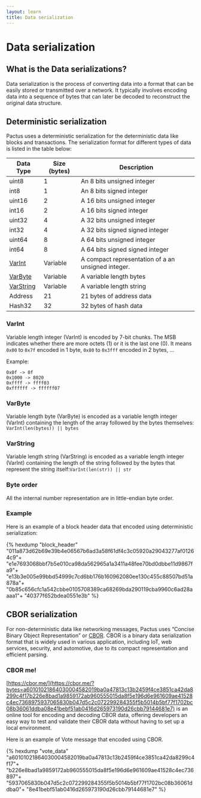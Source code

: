 ```yaml
---
layout: learn
title: Data serialization
---
```


# Data serialization

## What is the Data serializations?

Data serialization is the process of converting data into a format that can be easily stored or transmitted over a network.
It typically involves encoding data into a sequence of bytes that can later be decoded to reconstruct the original data structure.

## Deterministic serialization

Pactus uses a deterministic serialization for the deterministic data like blocks and transactions.
The serialization format for different types of data is listed in the table below:

| **Data Type**           | **Size (bytes)** | **Description**                                    |
| ----------------------- | ---------------- | -------------------------------------------------- |
| uint8                   | 1                | An 8 bits unsigned integer                         |
| int8                    | 1                | An 8 bits signed integer                           |
| uint16                  | 2                | A 16 bits unsigned integer                         |
| int16                   | 2                | A 16 bits signed integer                           |
| uint32                  | 4                | A 32 bits unsigned integer                         |
| int32                   | 4                | A 32 bits signed signed integer                    |
| uint64                  | 8                | A 64 bits unsigned integer                         |
| int64                   | 8                | A 64 bits signed signed integer                    |
| [VarInt](#varint)       | Variable         | A compact representation of a an unsigned integer. |
| [VarByte](#varbyte)     | Variable         | A variable length bytes                            |
| [VarString](#varstring) | Variable         | A variable length string                           |
| Address                 | 21               | 21 bytes of address data                           |
| Hash32                  | 32               | 32 bytes of hash data                              |

### VarInt

Variable length integer (VarInt) is encoded by 7-bit chunks. The MSB indicates whether there are
more octets (1) or it is the last one (0). It means `0x00` to `0x7f` encoded in 1 byte, `0x80` to
`0x3fff` encoded in 2 bytes, ...

Example:

```text
0x0f -> 0f
0x1000 -> 8020
0xffff -> ffff03
0xffffff -> ffffff07
```

### VarByte

Variable length byte (VarByte) is encoded as a variable length integer (VarInt) containing the
length of the array followed by the bytes themselves: `VarInt(len(bytes)) || bytes`

### VarString

Variable length string (VarString) is encoded as a variable length integer (VarInt) containing the
length of the string followed by the bytes that represent the string
itself:`VarInt(len(str)) || str`

### Byte order

All the internal number representation are in little-endian byte order.

### Example

Here is an example of a block header data that encoded using deterministic serialization:

{% hexdump "block_header"
"011a873d62b69e39b4e06567b6ad3a58f61df4c3c05920a29043277af01264c9"+
"e1e7693068bbf7b5e010ca98da562965a1a3411a48fee70bd0dbbe11d9867fa9"+
"e13b3e005e99bbd54999c7cd6bb176b160962080ee130c455c88507bd51a878a"+
"0b85c656cfc1a542cbbe0105708389ca68269bda290119cba9960c6ad28aaaa1"+
"40377f652bdea0551e3b" %}

## CBOR serialization

For non-deterministic data like networking messages, Pactus uses “Concise Binary Object
Representation” or [CBOR](https://tools.ietf.org/html/rfc7049). CBOR is a binary data serialization format that is widely used in various application,
including IoT, web services, security, and automotive, due to its compact representation and efficient parsing.

### CBOR me!

[https://cbor.me/](https://cbor.me/?bytes=a60101021864030004582019ba0a47813c13b2459f4ce3851ca42da8299c4f17b226e8bad1a9859172ab960555015da8f5e196d6e961609ae41528c4ec7368975937065830b047d5c2c072299284355f5b5014b5bf77f1702bc08b36061ddba08e41bebf51ab0416d265973190d26cbb79144681e7)
is an online tool for encoding and decoding CBOR data, offering developers an easy way to test and
validate their CBOR data without having to set up a local environment.

Here is an example of Vote message  that encoded using CBOR.

{% hexdump "vote_data"
"a60101021864030004582019ba0a47813c13b2459f4ce3851ca42da8299c4f17"+
"b226e8bad1a9859172ab960555015da8f5e196d6e961609ae41528c4ec736897"+
"5937065830b047d5c2c072299284355f5b5014b5bf77f1702bc08b36061ddba0"+
"8e41bebf51ab0416d265973190d26cbb79144681e7" %}
